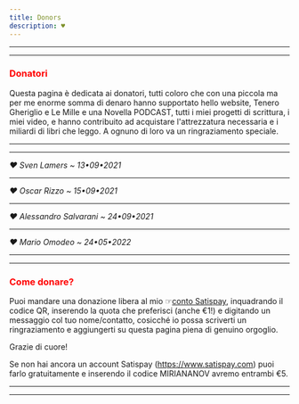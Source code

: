 ```yaml
---
title: Donors
description: ♥
---
```


---
---

### <span style="color:red">Donatori</span>

Questa pagina è dedicata ai donatori, tutti coloro che con una piccola ma per me enorme somma di denaro hanno supportato hello website, Tenero Gheriglio e Le Mille e una Novella PODCAST, tutti i miei progetti di scrittura, i miei video, e hanno contribuito ad acquistare l'attrezzatura necessaria e i miliardi di libri che leggo. A ognuno di loro va un ringraziamento speciale.

---
---

_♥ Sven Lamers ~ 13•09•2021_

---

_♥ Oscar Rizzo ~ 15•09•2021_

---

_♥ Alessandro Salvarani ~ 24•09•2021_

---

_♥ Mario Omodeo ~ 24•05•2022_

---
---

### <span style="color:red">Come donare?</span>

Puoi mandare una donazione libera al mio ☞[conto Satispay](https://www.satispay.com/download/qrcode/S6Y-CON--4A100249-E43A-4CDA-BB0B-1ED7DA3EBE66), inquadrando il codice QR, inserendo la quota che preferisci (anche €1!) e digitando un messaggio col tuo nome/contatto, cosicché io possa scriverti un ringraziamento e aggiungerti su questa pagina piena di genuino orgoglio.

Grazie di cuore!

Se non hai ancora un account Satispay (https://www.satispay.com) puoi farlo gratuitamente e inserendo il codice MIRIANANOV avremo entrambi €5.

---
---
